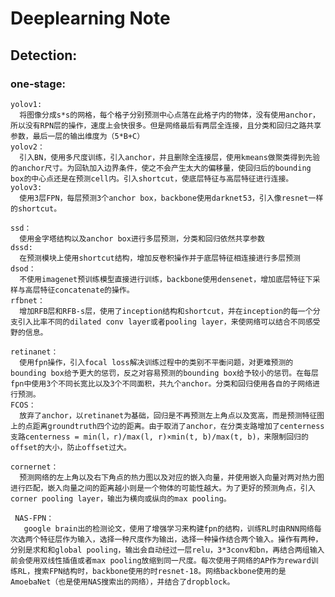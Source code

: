 # Deeplearning Note
## Detection:
  ### one-stage:
    yolov1:
      将图像分成s*s的网格，每个格子分别预测中心点落在此格子内的物体，没有使用anchor，所以没有RPN层的操作，速度上会快很多。但是网络最后有两层全连接，且分类和回归之路共享参数，最后一层的输出维度为（5*B+C）
    yolov2：
      引入BN，使用多尺度训练，引入anchor，并且删除全连接层，使用kmeans做聚类得到先验的anchor尺寸。为回轨加入边界条件，使之不会产生太大的偏移量，使回归后的bounding box的中心点还是在预测cell内。引入shortcut，使底层特征与高层特征进行连接。
    yolov3:
      使用3层FPN，每层预测3个anchor box，backbone使用darknet53，引入像resnet一样的shortcut。
    
    ssd：
      使用金字塔结构以及anchor box进行多层预测，分类和回归依然共享参数
    dssd:
      在预测模块上使用shortcut结构，增加反卷积操作并于底层特征相连接进行多层预测
    dsod：
      不使用imagenet预训练模型直接进行训练，backbone使用densenet，增加底层特征下采样与高层特征concatenate的操作。
    rfbnet：
      增加RFB层和RFB-s层，使用了inception结构和shortcut，并在inception的每一个分支引入比率不同的dilated conv layer或者pooling layer，来使网络可以结合不同感受野的信息。
    
    retinanet：
      使用fpn操作，引入focal loss解决训练过程中的类别不平衡问题，对更难预测的bounding box给予更大的惩罚，反之对容易预测的bounding box给予较小的惩罚。在每层fpn中使用3个不同长宽比以及3个不同面积，共九个anchor。分类和回归使用各自的子网络进行预测。
    FCOS：
      放弃了anchor，以retinanet为基础，回归是不再预测左上角点以及宽高，而是预测特征图上的点距离groundtruth四个边的距离。由于取消了anchor，在分类支路增加了centerness支路centerness = min(l，r)/max(l, r)×min(t, b)/max(t, b)，来限制回归的offset的大小，防止offset过大。
     
    cornernet：
      预测网络的左上角以及右下角点的热力图以及对应的嵌入向量，并使用嵌入向量对两对热力图进行匹配，嵌入向量之间的距离越小则是一个物体的可能性越大。为了更好的预测角点，引入corner pooling layer，输出为横向或纵向的max pooling。
      
     NAS-FPN：
       google brain出的检测论文，使用了增强学习来构建fpn的结构，训练RL时由RNN网络每次选两个特征层作为输入，选择一种尺度作为输出，选择一种操作结合两个输入。操作有两种，分别是求和和global pooling，输出会自动经过一层relu，3*3conv和bn，再结合两组输入前会使用双线性插值或者max pooling放缩到同一尺度。每次使用子网络的AP作为reward训练RL，搜索FPN结构时，backbone使用的时resnet-18。网络backbone使用的是AmoebaNet（也是使用NAS搜索出的网络），并结合了dropblock。
      
